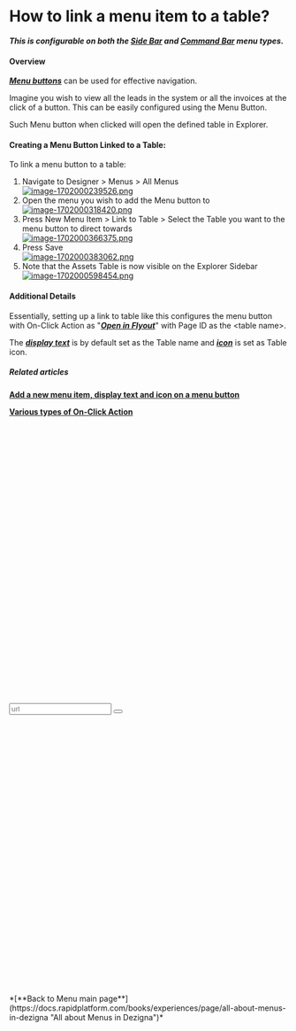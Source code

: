 # How to link a menu item to a table?

***This is configurable on both the [Side Bar](https://docs.rapidplatform.com/books/glossary/page/sidebar) and [Command Bar](https://docs.rapidplatform.com/books/glossary/page/command-bar) menu types.***

#### Overview

[***Menu buttons***](https://docs.rapidplatform.com/books/glossary/page/menu "Menu item") can be used for effective navigation.

Imagine you wish to view all the leads in the system or all the invoices at the click of a button. This can be easily configured using the Menu Button.

Such Menu button when clicked will open the defined table in Explorer.

#### Creating a Menu Button Linked to a Table:

To link a menu button to a table:

1. Navigate to Designer &gt; Menus &gt; All Menus  
    [![image-1702000239526.png](https://docs.rapidplatform.com/uploads/images/gallery/2023-12/scaled-1680-/4GCM8TW1Y3dalZQ5-image-1702000239526.png)](https://docs.rapidplatform.com/uploads/images/gallery/2023-12/4GCM8TW1Y3dalZQ5-image-1702000239526.png)
2. Open the menu you wish to add the Menu button to  
    [![image-1702000318420.png](https://docs.rapidplatform.com/uploads/images/gallery/2023-12/scaled-1680-/LVo2KMggU6OawsJW-image-1702000318420.png)](https://docs.rapidplatform.com/uploads/images/gallery/2023-12/LVo2KMggU6OawsJW-image-1702000318420.png)
3. Press New Menu Item &gt; Link to Table &gt; Select the Table you want to the menu button to direct towards  
    [![image-1702000366375.png](https://docs.rapidplatform.com/uploads/images/gallery/2023-12/scaled-1680-/VQ6CkY7WDeAFgFp3-image-1702000366375.png)](https://docs.rapidplatform.com/uploads/images/gallery/2023-12/VQ6CkY7WDeAFgFp3-image-1702000366375.png)
4. Press Save  
    [![image-1702000383062.png](https://docs.rapidplatform.com/uploads/images/gallery/2023-12/scaled-1680-/1sUIX9aamrkBxApI-image-1702000383062.png)](https://docs.rapidplatform.com/uploads/images/gallery/2023-12/1sUIX9aamrkBxApI-image-1702000383062.png)
5. Note that the Assets Table is now visible on the Explorer Sidebar  
    [![image-1702000598454.png](https://docs.rapidplatform.com/uploads/images/gallery/2023-12/scaled-1680-/rY2wNr9plyJWNoxe-image-1702000598454.png)](https://docs.rapidplatform.com/uploads/images/gallery/2023-12/rY2wNr9plyJWNoxe-image-1702000598454.png)

#### Additional Details

Essentially, setting up a link to table like this configures the menu button with On-Click Action as "***[Open in Flyout](https://docs.rapidplatform.com/books/experiences/page/how-to-open-a-specific-page-in-flyout-with-a-click-of-a-menu-button "How to open a specific page in Flyout with a click of a Menu button?")***" with Page ID as the &lt;table name&gt;.

The [***display text***](https://docs.rapidplatform.com/books/experiences/page/how-to-create-a-new-menu-item-set-display-text-and-icon "How to create a new menu item, set display text and icon?") is by default set as the Table name and [***icon***](https://docs.rapidplatform.com/books/experiences/page/how-to-create-a-new-menu-item-set-display-text-and-icon "How to create a new menu item, set display text and icon?") is set as Table icon.

##### **Related articles**

**[Add a new menu item, display text and icon on a menu button ](https://docs.rapidplatform.com/books/experiences/page/how-to-set-display-text-and-icon-for-a-menu-item "How to set display text and icon for a menu item?")**

**[Various types of On-Click Action](https://docs.rapidplatform.com/books/experiences/page/how-to-set-on-click-action-for-a-menu-item "How to set On-Click Action for a menu item?")**

<div class="pointer-container" id="bkmrk-%C2%A0-1"><div class="pointer anim is-page-editable"><svg class="svg-icon" data-icon="link" role="presentation" viewbox="0 0 24 24" xmlns="http://www.w3.org/2000/svg"></svg><div class="input-group inline block"><input id="bkmrk--1" placeholder="url" readonly="readonly" type="text"></input> <button class="button outline icon" data-clipboard-target="#pointer-url" title="Copy Link" type="button"><svg class="svg-icon" data-icon="copy" role="presentation" viewbox="0 0 24 24" xmlns="http://www.w3.org/2000/svg"></svg></button></div><svg class="svg-icon" data-icon="edit" role="presentation" viewbox="0 0 24 24" xmlns="http://www.w3.org/2000/svg"></svg></div></div>*[**Back to Menu main page**](https://docs.rapidplatform.com/books/experiences/page/all-about-menus-in-dezigna "All about Menus in Dezigna")*